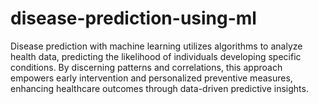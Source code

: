 # disease-prediction-using-ml
Disease prediction with machine learning utilizes algorithms to analyze health data, predicting the likelihood of individuals developing specific conditions. By discerning patterns and correlations, this approach empowers early intervention and personalized preventive measures, enhancing healthcare outcomes through data-driven predictive insights.
